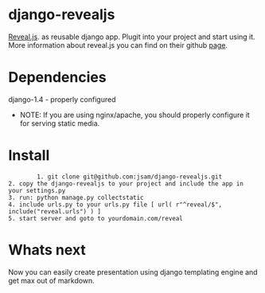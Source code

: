 django-revealjs
===============

[Reveal.js](http://lab.hakim.se/reveal-js/#/). as reusable django app. Plugit into your project and start using it. 
More information about reveal.js you can find on their github [page](https://github.com/hakimel/reveal.js).

Dependencies
============

django-1.4 - properly configured 

* NOTE: If you are using nginx/apache, you should properly configure it for serving static media.

Install
=======

    
        	1. git clone git@github.com:jsam/django-revealjs.git
	2. copy the django-revealjs to your project and include the app in your settings.py
	3. run: python manage.py collectstatic
	4. include urls.py to your urls.py file [ url( r"^reveal/$", include("reveal.urls") ) ]
	5. start server and goto to yourdomain.com/reveal

Whats next
===========

Now you can easily create presentation using django templating engine and get max out of markdown.




